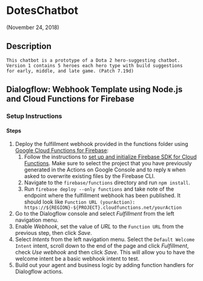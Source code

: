 # DotesChatbot
(November 24, 2018)

## Description
```
This chatbot is a prototype of a Dota 2 hero-suggesting chatbot.
Version 1 contains 5 heroes each hero type with build suggestions
for early, middle, and late game. (Patch 7.19d)
```

## Dialogflow: Webhook Template using Node.js and Cloud Functions for Firebase

### Setup Instructions

#### Steps
1. Deploy the fulfillment webhook provided in the functions folder using [Google Cloud Functions for Firebase](https://firebase.google.com/docs/functions/):
   1. Follow the instructions to [set up and initialize Firebase SDK for Cloud Functions](https://firebase.google.com/docs/functions/get-started#set_up_and_initialize_functions_sdk). Make sure to select the project that you have previously generated in the Actions on Google Console and to reply `N` when asked to overwrite existing files by the Firebase CLI.
   2. Navigate to the <code>firebase/functions</code> directory and run <code>npm install</code>.
   3. Run `firebase deploy --only functions` and take note of the endpoint where the fulfillment webhook has been published. It should look like `Function URL (yourAction): https://${REGION}-${PROJECT}.cloudfunctions.net/yourAction`
2. Go to the Dialogflow console and select *Fulfillment* from the left navigation menu.
3. Enable *Webhook*, set the value of *URL* to the `Function URL` from the previous step, then click *Save*.
4. Select *Intents* from the left navigation menu. Select the `Default Welcome Intent` intent, scroll down to the end of the page and click *Fulfillment*, check *Use webhook* and then click *Save*. This will allow you to have the welcome intent be a basic webhook intent to test.
5. Build out your agent and business logic by adding function handlers for Dialogflow actions.

